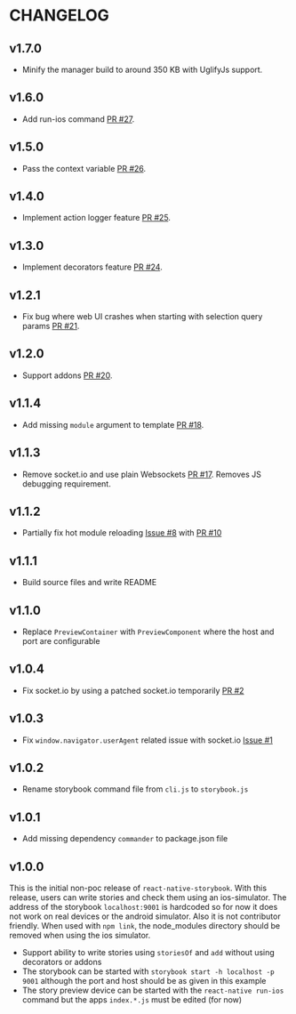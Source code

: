 # CHANGELOG

## v1.7.0

- Minify the manager build to around 350 KB with UglifyJs support.

## v1.6.0

- Add run-ios command [PR #27](https://github.com/kadirahq/react-native-storybook/pull/27).

## v1.5.0

- Pass the context variable [PR #26](https://github.com/kadirahq/react-native-storybook/pull/26).

## v1.4.0

- Implement action logger feature [PR #25](https://github.com/kadirahq/react-native-storybook/pull/25).

## v1.3.0

- Implement decorators feature [PR #24](https://github.com/kadirahq/react-native-storybook/pull/24).

## v1.2.1

- Fix bug where web UI crashes when starting with selection query params [PR #21](https://github.com/kadirahq/react-native-storybook/pull/21).

## v1.2.0

- Support addons [PR #20](https://github.com/kadirahq/react-native-storybook/pull/20).

## v1.1.4

- Add missing `module` argument to template [PR #18](https://github.com/kadirahq/react-native-storybook/pull/18).

## v1.1.3

- Remove socket.io and use plain Websockets [PR #17](https://github.com/kadirahq/react-native-storybook/pull/17). Removes JS debugging requirement.

## v1.1.2

- Partially fix hot module reloading [Issue #8](https://github.com/kadirahq/react-native-storybook/issues/8) with [PR #10](https://github.com/kadirahq/react-native-storybook/pull/10)

## v1.1.1

- Build source files and write README

## v1.1.0

- Replace `PreviewContainer` with `PreviewComponent` where the host and port are configurable

## v1.0.4

- Fix socket.io by using a patched socket.io temporarily [PR #2](https://github.com/kadirahq/react-native-storybook/pull/2)

## v1.0.3

- Fix `window.navigator.userAgent` related issue with socket.io [Issue #1](https://github.com/kadirahq/react-native-storybook/issues/1)

## v1.0.2

- Rename storybook command file from `cli.js` to `storybook.js`

## v1.0.1

- Add missing dependency `commander` to package.json file

## v1.0.0

This is the initial non-poc release of `react-native-storybook`. With this release, users can write stories and check them using an ios-simulator. The address of the storybook `localhost:9001` is hardcoded so for now it does not work on real devices or the android simulator. Also it is not contributor friendly. When used with `npm link`, the node_modules directory should be removed when using the ios simulator.

 - Support ability to write stories using `storiesOf` and `add` without using decorators or addons
 - The storybook can be started with `storybook start -h localhost -p 9001` although the port and host should be as given in this example
 - The story preview device can be started with the `react-native run-ios` command but the apps `index.*.js` must be edited (for now)
